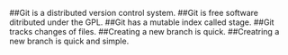 ##Git is a distributed version control system.
##Git is free software ditributed under the GPL.
##Git has a mutable index called stage.
##Git tracks changes of files.
##Creating a new branch is quick.
##Creatring a new branch is quick and simple.

